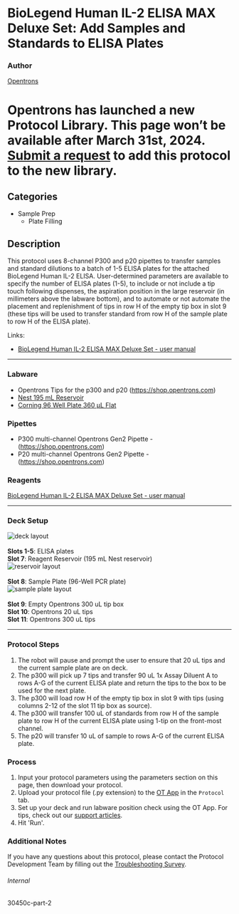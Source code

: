 # BioLegend Human IL-2 ELISA MAX Deluxe Set: Add Samples and Standards to ELISA Plates

### Author
[Opentrons](https://opentrons.com/)



# Opentrons has launched a new Protocol Library. This page won’t be available after March 31st, 2024. [Submit a request](https://docs.google.com/forms/d/e/1FAIpQLSdYYp9QCKow4nn0KlCVsMS3HX0eJ0N9O7-erajKvcpT0lWbSg/viewform) to add this protocol to the new library.

## Categories
* Sample Prep
	* Plate Filling

## Description
This protocol uses 8-channel P300 and p20 pipettes to transfer samples and standard dilutions to a batch of 1-5 ELISA plates for the attached BioLegend Human IL-2 ELISA. User-determined parameters are available to specify the number of ELISA plates (1-5), to include or not include a tip touch following dispenses, the aspiration position in the large reservoir (in millimeters above the labware bottom), and to automate or not automate the placement and replenishment of tips in row H of the empty tip box in slot 9 (these tips will be used to transfer standard from row H of the sample plate to row H of the ELISA plate).

Links:
* [BioLegend Human IL-2 ELISA MAX Deluxe Set - user manual](https://opentrons-protocol-library-website.s3.amazonaws.com/custom-README-images/30450c/431804_R7_Human_IL-2_Deluxe+1.pdf)


---



### Labware
* Opentrons Tips for the p300 and p20 (https://shop.opentrons.com)
* [Nest 195 mL Reservoir](https://labware.opentrons.com/nest_1_reservoir_195ml?category=reservoir)
* [Corning 96 Well Plate 360 µL Flat](https://labware.opentrons.com/corning_96_wellplate_360ul_flat?category=wellPlate)



### Pipettes
* P300 multi-channel Opentrons Gen2 Pipette - (https://shop.opentrons.com)
* P20 multi-channel Opentrons Gen2 Pipette - (https://shop.opentrons.com)

### Reagents
[BioLegend Human IL-2 ELISA MAX Deluxe Set - user manual](https://opentrons-protocol-library-website.s3.amazonaws.com/custom-README-images/30450c/431804_R7_Human_IL-2_Deluxe+1.pdf)

---

### Deck Setup
![deck layout](https://opentrons-protocol-library-website.s3.amazonaws.com/custom-README-images/30450c/screenshot2-deck.png)
</br>
</br>
**Slots 1-5**: ELISA plates </br>
**Slot 7**: Reagent Reservoir (195 mL Nest reservoir) </br>
![reservoir layout](https://opentrons-protocol-library-website.s3.amazonaws.com/custom-README-images/30450c/screenshot2-reservoir.png)
</br>
</br>
**Slot 8**: Sample Plate (96-Well PCR plate) </br>
![sample plate layout](https://opentrons-protocol-library-website.s3.amazonaws.com/custom-README-images/30450c/screenshot2-sampleplate.png)
</br>
</br>
**Slot 9**: Empty Opentrons 300 uL tip box </br>
**Slot 10**: Opentrons 20 uL tips </br>
**Slot 11**: Opentrons 300 uL tips </br>


---

### Protocol Steps
1. The robot will pause and prompt the user to ensure that 20 uL tips and the current sample plate are on deck.
2. The p300 will pick up 7 tips and transfer 90 uL 1x Assay Diluent A to rows A-G of the current ELISA plate and return the tips to the box to be used for the next plate.
3. The p300 will load row H of the empty tip box in slot 9 with tips (using columns 2-12 of the slot 11 tip box as source).
4. The p300 will transfer 100 uL of standards from row H of the sample plate to row H of the current ELISA plate using 1-tip on the front-most channel.
5. The p20 will transfer 10 uL of sample to rows A-G of the current ELISA plate.

### Process
1. Input your protocol parameters using the parameters section on this page, then download your protocol.
2. Upload your protocol file (.py extension) to the [OT App](https://opentrons.com/ot-app) in the `Protocol` tab.
3. Set up your deck and run labware position check using the OT App. For tips, check out our [support articles](https://support.opentrons.com/en/collections/1559720-guide-for-getting-started-with-the-ot-2).
4. Hit 'Run'.

### Additional Notes
If you have any questions about this protocol, please contact the Protocol Development Team by filling out the [Troubleshooting Survey](https://protocol-troubleshooting.paperform.co/).

###### Internal
30450c-part-2
